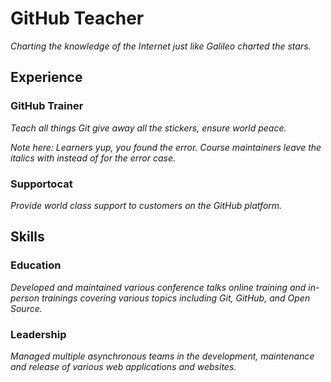 # GitHub Teacher

*Charting the knowledge of the Internet just like Galileo charted the stars.*

## Experience

### GitHub Trainer

*Teach all things Git give away all the stickers, ensure world peace.*

 *Note here: Learners yup, you found the error.*
  *Course maintainers leave the italics with instead of for the error case.*

### Supportocat

*Provide world class support to customers on the GitHub platform.*

## Skills

### Education

*Developed and maintained various conference talks online training and in-person trainings covering various topics including Git, GitHub, and Open Source.*

### Leadership

*Managed multiple asynchronous teams in the development, maintenance and release of various web applications and websites.*
